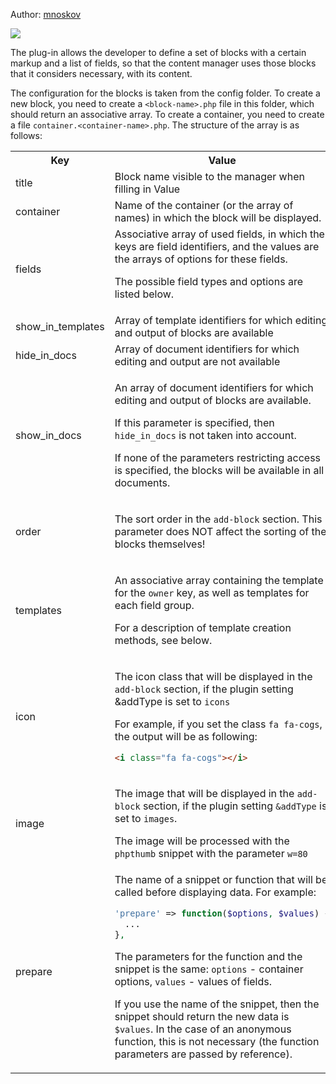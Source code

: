 Author: <a href="https://github.com/mnoskov/pagebuilder">mnoskov</a>

<img src="https://img.shields.io/badge/PHP-%3E=5.6-green.svg?php=5.6">

The plug-in allows the developer to define a set of blocks with a certain markup and a list of fields, so that the content manager uses those blocks that it considers necessary, with its content.

The configuration for the blocks is taken from the config folder. To create a new block, you need to create a `<block-name>.php` file in this folder, which should return an associative array. To create a container, you need to create a file `container.<container-name>.php`. The structure of the array is as follows:

<table>
<tr><th>Key</th><th>Value</th></tr>
<tr><td>title</td><td>Block name visible to the manager when filling in Value</td></tr>
<tr><td>container</td><td>Name of the container (or the array of names) in which the block will be displayed.</td></tr>
<tr>
<td>fields</td>
<td>
Associative array of used fields, in which the keys are field identifiers, and the values are the arrays of options for these fields.

The possible field types and options are listed below.
</td>
</tr>
<tr><td>show_in_templates</td><td>Array of template identifiers for which editing and output of blocks are available</td></tr>
<tr><td>hide_in_docs</td><td>Array of document identifiers for which editing and output are not available</td></tr>
<tr><td>show_in_docs</td><td>
  
An array of document identifiers for which editing and output of blocks are available.

If this parameter is specified, then `hide_in_docs` is not taken into account.

If none of the parameters restricting access is specified, the blocks will be available in all documents.

</td></tr>
<tr><td>order</td><td>
  
The sort order in the `add-block` section. This parameter does NOT affect the sorting of the blocks themselves!
  
</td></tr>
<tr>
<td>templates</td>
<td>
  
An associative array containing the template for the `owner` key, as well as templates for each field group.

For a description of template creation methods, see below.

</td>
</tr>
<tr><td>icon</td><td>
  
The icon class that will be displayed in the `add-block` section, if the plugin setting &addType is set to `icons`
  
For example, if you set the class `fa fa-cogs`, the output will be as following:
```html
<i class="fa fa-cogs"></i>
```

</td></tr>
<tr><td>image</td><td>
  
The image that will be displayed in the `add-block` section, if the plugin setting `&addType` is set to `images`.
  
The image will be processed with the `phpthumb` snippet with the parameter `w=80`

</td></tr>
<tr><td>prepare</td><td>The name of a snippet or function that will be called before displaying data. For example:

```php
'prepare' => function($options, $values) {
  ...
},
```

The parameters for the function and the snippet is the same: `options` - container options, `values` - values of fields. 

If you use the name of the snippet, then the snippet should return the new data is `$values`. In the case of an anonymous function, this is not necessary (the function parameters are passed by reference).</td></tr>
</table>
